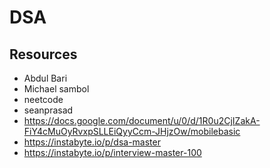 # DSA

## Resources
- Abdul Bari
- Michael sambol
- neetcode
- seanprasad
- https://docs.google.com/document/u/0/d/1R0u2CjIZakA-FiY4cMuOyRvxpSLLEiQyyCcm-JHjzOw/mobilebasic
- https://instabyte.io/p/dsa-master
- https://instabyte.io/p/interview-master-100